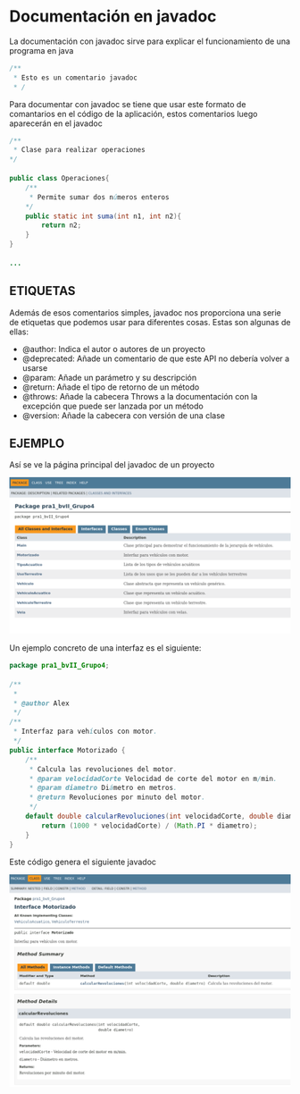 # Documentación en javadoc
La documentación con javadoc sirve para explicar el funcionamiento de una programa en java 

```java
/**
 * Esto es un comentario javadoc
 * /
```
Para documentar con javadoc se tiene que usar este formato de comantarios en el código de la aplicación, estos comentarios luego aparecerán en el javadoc

```java
/**
 * Clase para realizar operaciones
*/

public class Operaciones{
    /**
     * Permite sumar dos números enteros
    */
    public static int suma(int n1, int n2){
        return n2;
    }
}

...
```
## ETIQUETAS
Además de esos comentarios simples, javadoc nos proporciona una serie de etiquetas que podemos usar para diferentes cosas. Estas son algunas de ellas:

- @author: Indica el autor o autores de un proyecto
- @deprecated: Añade un comentario de que este API no debería volver a usarse
- @param: Añade un parámetro y su descripción 
- @return: Añade el tipo de retorno de un método
- @throws: Añade la cabecera Throws a la documentación con la excepción que puede ser lanzada por un método
- @version: Añade la cabecera con versión de una clase

## EJEMPLO
Así se ve la página principal del javadoc de un proyecto

![](assets/javadoc_proyecto.png)

Un ejemplo concreto de una interfaz es el siguiente:

```java
package pra1_bvII_Grupo4;

/**
 *
 * @author Alex
 */
/**
 * Interfaz para vehículos con motor.
 */
public interface Motorizado {
    /**
     * Calcula las revoluciones del motor.
     * @param velocidadCorte Velocidad de corte del motor en m/min.
     * @param diametro Diámetro en metros.
     * @return Revoluciones por minuto del motor.
     */
    default double calcularRevoluciones(int velocidadCorte, double diametro) {
        return (1000 * velocidadCorte) / (Math.PI * diametro);
    }
}
```
Este código genera el siguiente javadoc

![](assets/javadoc_interfaz.png)